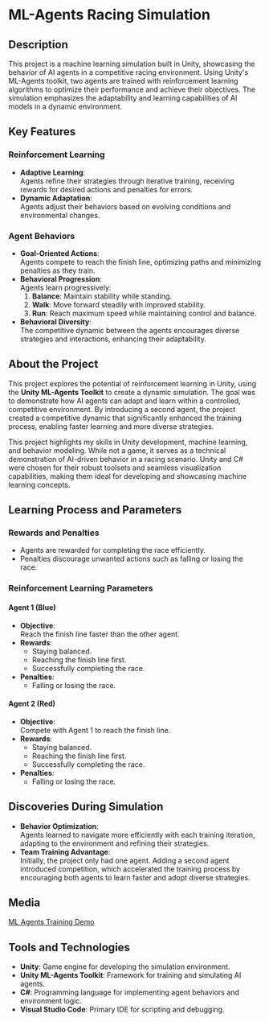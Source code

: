 # ML-Agents Racing Simulation

## Description
This project is a machine learning simulation built in Unity, showcasing the behavior of AI agents in a competitive racing environment. Using Unity's ML-Agents toolkit, two agents are trained with reinforcement learning algorithms to optimize their performance and achieve their objectives. The simulation emphasizes the adaptability and learning capabilities of AI models in a dynamic environment.

## Key Features

### Reinforcement Learning
- **Adaptive Learning**:  
  Agents refine their strategies through iterative training, receiving rewards for desired actions and penalties for errors.
- **Dynamic Adaptation**:  
  Agents adjust their behaviors based on evolving conditions and environmental changes.

### Agent Behaviors
- **Goal-Oriented Actions**:  
  Agents compete to reach the finish line, optimizing paths and minimizing penalties as they train.
- **Behavioral Progression**:  
  Agents learn progressively:
  1. **Balance**: Maintain stability while standing.
  2. **Walk**: Move forward steadily with improved stability.
  3. **Run**: Reach maximum speed while maintaining control and balance.
- **Behavioral Diversity**:  
  The competitive dynamic between the agents encourages diverse strategies and interactions, enhancing their adaptability.

## About the Project
This project explores the potential of reinforcement learning in Unity, using the **Unity ML-Agents Toolkit** to create a dynamic simulation. The goal was to demonstrate how AI agents can adapt and learn within a controlled, competitive environment. By introducing a second agent, the project created a competitive dynamic that significantly enhanced the training process, enabling faster learning and more diverse strategies.

This project highlights my skills in Unity development, machine learning, and behavior modeling. While not a game, it serves as a technical demonstration of AI-driven behavior in a racing scenario. Unity and C# were chosen for their robust toolsets and seamless visualization capabilities, making them ideal for developing and showcasing machine learning concepts.

## Learning Process and Parameters

### Rewards and Penalties
- Agents are rewarded for completing the race efficiently.
- Penalties discourage unwanted actions such as falling or losing the race.

### Reinforcement Learning Parameters

#### Agent 1 (Blue)
- **Objective**:  
  Reach the finish line faster than the other agent.
- **Rewards**:
  - Staying balanced.
  - Reaching the finish line first.
  - Successfully completing the race.
- **Penalties**:
  - Falling or losing the race.

#### Agent 2 (Red)
- **Objective**:  
  Compete with Agent 1 to reach the finish line.
- **Rewards**:
  - Staying balanced.
  - Reaching the finish line first.
  - Successfully completing the race.
- **Penalties**:
  - Falling or losing the race.

## Discoveries During Simulation
- **Behavior Optimization**:  
  Agents learned to navigate more efficiently with each training iteration, adapting to the environment and refining their strategies.
- **Team Training Advantage**:  
  Initially, the project only had one agent. Adding a second agent introduced competition, which accelerated the training process by encouraging both agents to learn faster and adopt diverse strategies.

## Media
[ML Agents Training Demo](https://drive.google.com/file/d/1IS2D83aCRbxlteJGPERPACedNlcXyw2W/view?usp=sharing)  

## Tools and Technologies
- **Unity**: Game engine for developing the simulation environment.
- **Unity ML-Agents Toolkit**: Framework for training and simulating AI agents.
- **C#**: Programming language for implementing agent behaviors and environment logic.
- **Visual Studio Code**: Primary IDE for scripting and debugging.
